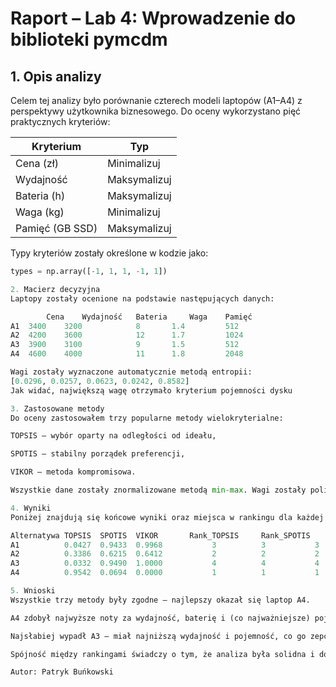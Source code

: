 # Raport – Lab 4: Wprowadzenie do biblioteki pymcdm
## 1. Opis analizy

Celem tej analizy było porównanie czterech modeli laptopów (A1–A4) z perspektywy użytkownika biznesowego. Do oceny wykorzystano pięć praktycznych kryteriów:

| Kryterium       | Typ           |
|------------------|----------------|
| Cena (zł)        | Minimalizuj    |
| Wydajność        | Maksymalizuj   |
| Bateria (h)      | Maksymalizuj   |
| Waga (kg)        | Minimalizuj    |
| Pamięć (GB SSD)  | Maksymalizuj   |

Typy kryteriów zostały określone w kodzie jako:
```python
types = np.array([-1, 1, 1, -1, 1])

2. Macierz decyzyjna
Laptopy zostały ocenione na podstawie następujących danych:

        Cena	Wydajność	Bateria	    Waga	Pamięć
A1	3400	3200	        8	    1.4	        512
A2	4200	3600	        12	    1.7	        1024
A3	3900	3100	        9	    1.5	        512
A4	4600	4000	        11	    1.8	        2048

Wagi zostały wyznaczone automatycznie metodą entropii:
[0.0296, 0.0257, 0.0623, 0.0242, 0.8582]
Jak widać, największą wagę otrzymało kryterium pojemności dysku

3. Zastosowane metody
Do oceny zastosowałem trzy popularne metody wielokryterialne:

TOPSIS – wybór oparty na odległości od ideału,

SPOTIS – stabilny porządek preferencji,

VIKOR – metoda kompromisowa.

Wszystkie dane zostały znormalizowane metodą min-max. Wagi zostały policzone automatycznie, co zapewnia obiektywną ocenę każdego kryterium.

4. Wyniki
Poniżej znajdują się końcowe wyniki oraz miejsca w rankingu dla każdej metody:

Alternatywa	TOPSIS	SPOTIS	VIKOR	    Rank_TOPSIS	    Rank_SPOTIS	    Rank_VIKOR
A1	        0.0427	0.9433	0.9968	         3	        3	        3
A2	        0.3386	0.6215	0.6412	         2	        2	        2
A3	        0.0332	0.9490	1.0000	         4	        4	        4
A4	        0.9542	0.0694	0.0000	         1	        1	        1

5. Wnioski
Wszystkie trzy metody były zgodne – najlepszy okazał się laptop A4.

A4 zdobył najwyższe noty za wydajność, baterię i (co najważniejsze) pojemność dysku – co było też najmocniej punktowane przez wagę entropii.

Najsłabiej wypadł A3 – miał najniższą wydajność i pojemność, co go zepchnęło na ostatnie miejsce.

Spójność między rankingami świadczy o tym, że analiza była solidna i dobrze skonfigurowana.

Autor: Patryk Buńkowski
